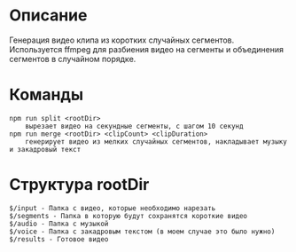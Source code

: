 # Описание
Генерация видео клипа из коротких случайных сегментов.
Используется ffmpeg для разбиения видео на сегменты и объединения сегментов в случайном порядке.

# Команды
    npm run split <rootDir>
        вырезает видео на секундные сегменты, с шагом 10 секунд
    npm run merge <rootDir> <clipCount> <clipDuration>
        генерирует видео из мелких случайных сегментов, накладывает музыку и закадровый текст
# Структура rootDir
    $/input - Папка с видео, которые необходимо нарезать
    $/segments - Папка в которую будут сохранятся короткие видео
    $/audio - Папка с музыкой
    $/voice - Папка с закадровым текстом (в моем случае это было нужно)
    $/results - Готовое видео